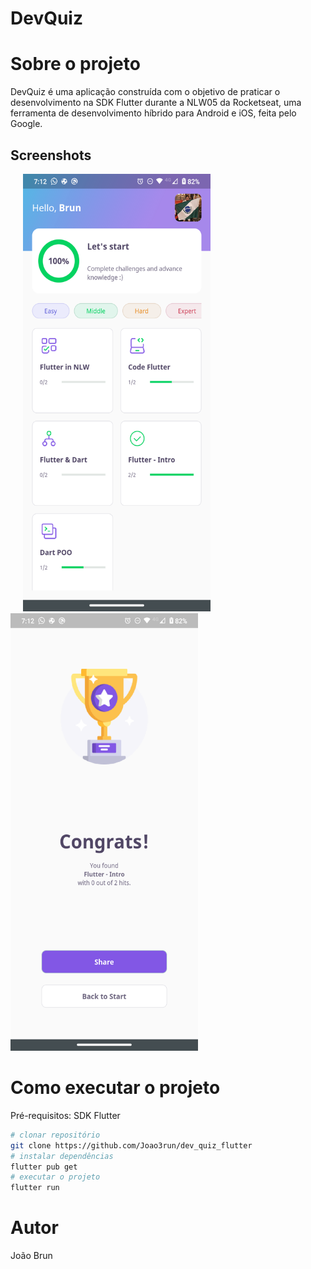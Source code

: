 # DevQuiz

# Sobre o projeto


 DevQuiz é uma aplicação construída com o objetivo de praticar o desenvolvimento na SDK Flutter durante a NLW05 da Rocketseat, uma ferramenta de desenvolvimento híbrido para Android e iOS, feita pelo Google.

## Screenshots
<img src="https://github.com/Joao3run/dev_quiz_flutter/blob/master/assets/images/home_screen.png" alt="Home Screen" width="300" height="700" hspace="20"> <img src="https://github.com/Joao3run/dev_quiz_flutter/blob/master/assets/images/congrats_screen.png"  alt="Congrats Screen" width="300" height="700">

# Como executar o projeto
Pré-requisitos: SDK Flutter

```bash
# clonar repositório
git clone https://github.com/Joao3run/dev_quiz_flutter
# instalar dependências
flutter pub get
# executar o projeto
flutter run
```

# Autor

João Brun
